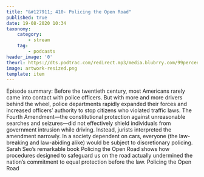```yaml
---
title: "&#127911; 410- Policing the Open Road"
published: true
date: 19-08-2020 10:34
taxonomy:
    category:
        - stream
    tag:
        - podcasts
header_image: '0'
theurl: https://dts.podtrac.com/redirect.mp3/media.blubrry.com/99percentinvisible/dovetail.prxu.org/96/9ed96aa9-6a54-4228-915e-4dbfee06006a/410_Policing_the_Open_Road_pt01.mp3
image: artwork-resized.png
template: item
--- 
```

Episode summary: Before the twentieth century, most Americans rarely came into contact with police officers. But with more and more drivers behind the wheel, police departments rapidly expanded their forces and increased officers’ authority to stop citizens who violated traffic laws. The Fourth Amendment—the constitutional protection against unreasonable searches and seizures—did not effectively shield individuals from government intrusion while driving. Instead, jurists interpreted the amendment narrowly. In a society dependent on cars, everyone (the law-breaking and law-abiding alike) would be subject to discretionary policing. Sarah Seo’s remarkable book Policing the Open Road shows how procedures designed to safeguard us on the road actually undermined the nation’s commitment to equal protection before the law. Policing the Open Road
